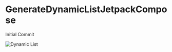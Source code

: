 # GenerateDynamicListJetpackCompose
Initial Commit

![Dynamic List](https://user-images.githubusercontent.com/41910370/217376481-32184b3f-0f04-40a1-8b81-1e5aa4f0ad5d.jpg)
